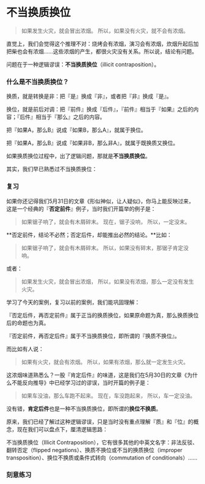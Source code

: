 # 不当换质换位


>   如果发生火灾，就会冒出浓烟。
>   所以，如果没有火灾，就不会有浓烟。

直觉上，我们会觉得这个推理不对：烧烤会有浓烟，演习会有浓烟，炊烟升起后加把柴也会有浓烟……这些浓烟的产生，都很火灾没有关系。所以说，结论有问题。

问题在于一种逻辑谬误：**不当换质换位**（illicit contraposition）。

### 什么是不当换质换位？

换质，就是转换是非：把『是』换成『非』，或者把『非』换成『是』。

换位，就是前后对调：把『前件』换成『后件』，『前件』相当于『如果』之后的内容；『后件』相当于『那么』之后的内容。

把『如果A，那么B』说成『如果B，那么A』，就属于换位。

把『如果A，那么B』说成『如果非B，那么非A』，就属于既换质又换位。

如果换质换位过程中，出了逻辑问题，那就是**不当换质换位**。

其实，我们早已熟悉过不当换质换位：

### 复习

如果你还记得我们5月31日的文章《形似神似，让人疑似》，你马上能反映过来，这是一个经典的『**否定前件**』例子，当时我们开篇举的例子是：

>   如果锯子响了，就会有木屑碎末。
>   现在，锯子没响，
>   所以，一定没末。

**否定前件，结论不必然；否定后件，却能推出必然的结论。**比如：

>   如果锯子响了，就会有木屑碎末。
>   所以，如果没有碎末，那锯子肯定没响。

或者：

>   如果发生火灾，就会冒出浓烟，
>   所以，如果没有浓烟，那么一定没有发生火灾。

学习了今天的案例，复习以前的案例，我们能巩固理解：

『否定后件，再否定前件』属于正当的换质换位，如果原命题为真，那么换质换位后的命题也为真。

『否定前件，再否定后件』属于不当换质换位，即所谓的『换质不换位』。

而比如有人说：

>   如果有火灾，就会有浓烟。
>   所以，如果有浓烟，那么就一定发生火灾。

这浓烟味道熟悉么？一股『肯定后件』的味道，这是我们在5月30日的文章《为什么不能反向推导》中已经学习过的谬误，当时开篇的例子是：

>   如果车没油，那么车跑不起来。
>   现在，车没跑起来，
>   所以，车一定没油。

没有错，**肯定后件**也是一种不当换质换位，即所谓的**换位不换质**。

原来，我们已经了解过这种逻辑谬误，只是当时没有重点理解『质』和『位』的概念，现在我们可以盘点下，厘清逻辑思路：















不当换质换位（Illicit Contraposition），它有很多其他的中英文名字：非法反驳、翻转否定（flipped negations）、换质不换位或不当的换质换位（improper transposition）、换位不换质或条件式转向（commutation of conditionals）……

### 刻意练习




